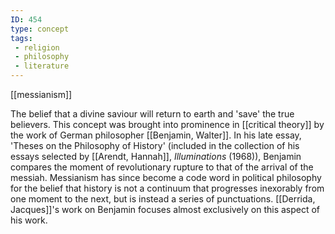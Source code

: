 ```yaml
---
ID: 454
type: concept
tags: 
 - religion
 - philosophy
 - literature
---
```


[[messianism]]

 The belief that
a divine saviour will return to earth and 'save' the true believers.
This concept was brought into prominence in [[critical theory]] by the work of German
philosopher [[Benjamin, Walter]]. In his late
essay, 'Theses on the Philosophy of History' (included in the collection of his essays selected by [[Arendt, Hannah]], *Illuminations* (1968)), Benjamin compares the moment of revolutionary rupture to that of
the arrival of the messiah. Messianism has since become a code word in
political philosophy for the belief that history is not a continuum that
progresses inexorably from one moment to the next, but is instead a
series of punctuations. [[Derrida, Jacques]]'s work on Benjamin
focuses almost exclusively on this aspect of his work.

